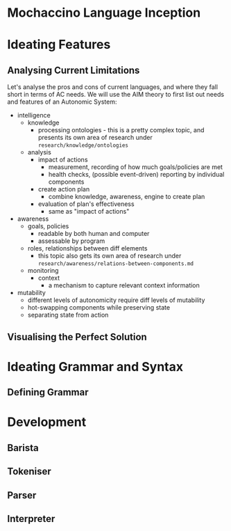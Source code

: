 # Mochaccino Language Inception

# Ideating Features

## Analysing Current Limitations

Let's analyse the pros and cons of current languages, and where they fall short in terms of AC needs. We will use the AIM theory to first list out needs and features of an Autonomic System:
- intelligence
    -  knowledge
        - processing ontologies
                - this is a pretty complex topic, and presents its own area of research under `research/knowledge/ontologies`
    - analysis
        - impact of actions
            - measurement, recording of how much goals/policies are met
            - health checks, (possible event-driven) reporting by individual components
        - create action plan
            - combine knowledge, awareness, engine to create plan
        - evaluation of plan's effectiveness
            - same as "impact of actions"
- awareness
    - goals, policies
        - readable by both human and computer
        - assessable by program
    - roles, relationships between diff elements
        - this topic also gets its own area of research under `research/awareness/relations-between-components.md`
    - monitoring
        - context
            - a mechanism to capture relevant context information
- mutability
    - different levels of autonomicity require diff levels of mutability
    - hot-swapping components while preserving state
    - separating state from action


## Visualising the Perfect Solution

# Ideating Grammar and Syntax

## Defining Grammar

# Development

## Barista

## Tokeniser

## Parser

## Interpreter